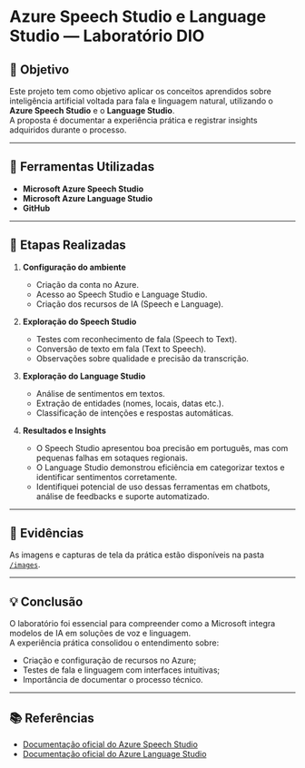 # Azure Speech Studio e Language Studio — Laboratório DIO

## 🎯 Objetivo
Este projeto tem como objetivo aplicar os conceitos aprendidos sobre inteligência artificial voltada para fala e linguagem natural, utilizando o **Azure Speech Studio** e o **Language Studio**.  
A proposta é documentar a experiência prática e registrar insights adquiridos durante o processo.

---

## 🧰 Ferramentas Utilizadas
- **Microsoft Azure Speech Studio**
- **Microsoft Azure Language Studio**
- **GitHub**

---

## 🚀 Etapas Realizadas

1. **Configuração do ambiente**
   - Criação da conta no Azure.
   - Acesso ao Speech Studio e Language Studio.
   - Criação dos recursos de IA (Speech e Language).

2. **Exploração do Speech Studio**
   - Testes com reconhecimento de fala (Speech to Text).
   - Conversão de texto em fala (Text to Speech).
   - Observações sobre qualidade e precisão da transcrição.

3. **Exploração do Language Studio**
   - Análise de sentimentos em textos.
   - Extração de entidades (nomes, locais, datas etc.).
   - Classificação de intenções e respostas automáticas.

4. **Resultados e Insights**
   - O Speech Studio apresentou boa precisão em português, mas com pequenas falhas em sotaques regionais.
   - O Language Studio demonstrou eficiência em categorizar textos e identificar sentimentos corretamente.
   - Identifiquei potencial de uso dessas ferramentas em chatbots, análise de feedbacks e suporte automatizado.

---

## 📸 Evidências
As imagens e capturas de tela da prática estão disponíveis na pasta [`/images`](./images).

---

## 💡 Conclusão
O laboratório foi essencial para compreender como a Microsoft integra modelos de IA em soluções de voz e linguagem.  
A experiência prática consolidou o entendimento sobre:
- Criação e configuração de recursos no Azure;
- Testes de fala e linguagem com interfaces intuitivas;
- Importância de documentar o processo técnico.

---

## 📚 Referências
- [Documentação oficial do Azure Speech Studio](https://learn.microsoft.com/azure/cognitive-services/speech-service/)
- [Documentação oficial do Azure Language Studio](https://learn.microsoft.com/azure/cognitive-services/language-service/)
